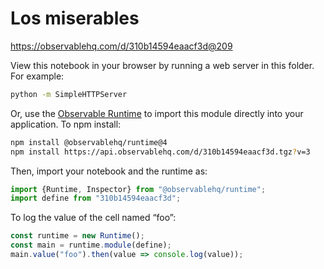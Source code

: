 # Los miserables

https://observablehq.com/d/310b14594eaacf3d@209

View this notebook in your browser by running a web server in this folder. For
example:

~~~sh
python -m SimpleHTTPServer
~~~

Or, use the [Observable Runtime](https://github.com/observablehq/runtime) to
import this module directly into your application. To npm install:

~~~sh
npm install @observablehq/runtime@4
npm install https://api.observablehq.com/d/310b14594eaacf3d.tgz?v=3
~~~

Then, import your notebook and the runtime as:

~~~js
import {Runtime, Inspector} from "@observablehq/runtime";
import define from "310b14594eaacf3d";
~~~

To log the value of the cell named “foo”:

~~~js
const runtime = new Runtime();
const main = runtime.module(define);
main.value("foo").then(value => console.log(value));
~~~
